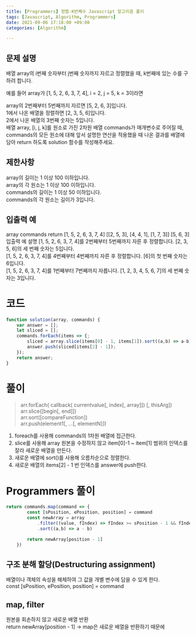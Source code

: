 ```yaml
---
title: [Programmers] 정렬-K번째수 Javascript 알고리즘 풀이
tags: [Javascript, Algorithm, Programmers]
date: 2021-09-06 17:18:00 +09:00
categories: [Algorithm]

---
```


## 문제 설명
배열 array의 i번째 숫자부터 j번째 숫자까지 자르고 정렬했을 때, k번째에 있는 수를 구하려 합니다.

예를 들어 array가 [1, 5, 2, 6, 3, 7, 4], i = 2, j = 5, k = 3이라면

array의 2번째부터 5번째까지 자르면 [5, 2, 6, 3]입니다.  
1에서 나온 배열을 정렬하면 [2, 3, 5, 6]입니다.  
2에서 나온 배열의 3번째 숫자는 5입니다.  
배열 array, [i, j, k]를 원소로 가진 2차원 배열 commands가 매개변수로 주어질 때, commands의 모든 원소에 대해 앞서 설명한 연산을 적용했을 때 나온 결과를 배열에 담아 return 하도록 solution 함수를 작성해주세요.  

## 제한사항
array의 길이는 1 이상 100 이하입니다.  
array의 각 원소는 1 이상 100 이하입니다.  
commands의 길이는 1 이상 50 이하입니다.  
commands의 각 원소는 길이가 3입니다.  
## 입출력 예
array	commands	return
[1, 5, 2, 6, 3, 7, 4]	[[2, 5, 3], [4, 4, 1], [1, 7, 3]]	[5, 6, 3]
입출력 예 설명
[1, 5, 2, 6, 3, 7, 4]를 2번째부터 5번째까지 자른 후 정렬합니다. [2, 3, 5, 6]의 세 번째 숫자는 5입니다.  
[1, 5, 2, 6, 3, 7, 4]를 4번째부터 4번째까지 자른 후 정렬합니다. [6]의 첫 번째 숫자는 6입니다.  
[1, 5, 2, 6, 3, 7, 4]를 1번째부터 7번째까지 자릅니다. [1, 2, 3, 4, 5, 6, 7]의 세 번째 숫자는 3입니다.  

# 코드
```js
function solution(array, commands) {
    var answer = [];
 	let sliced = [];
    commands.forEach(items => {;
        sliced = array.slice(items[0] - 1, items[1]).sort((a,b) => a-b); 
        answer.push(sliced[items[2] - 1]);
    });
    return answer;
}
```  



# 풀이
> arr.forEach( callback( currentvalue[, index[, array]]) [, thisArg])  
> arr.slice([begin[, end]])  
> arr.sort([compareFunction])  
> arr.push(element1[, ...[, elementN]])  

1. foreach를 사용해 commands의 1차원 배열에 접근한다. 
2. slice를 사용해 array 원본을 수정하지 않고 item[0]-1 ~ item[1] 범위의 인덱스를 잘라 새로운 배열을 만든다.
3. 새로운 배열에 sort()를 사용해 오름차순으로 정렬한다.
4. 새로운 배열의 items[2] - 1 번 인덱스를 answer에 push한다.

# Programmers 풀이
```js
return commands.map(command => {
        const [sPosition, ePosition, position] = command
        const newArray = array
            .filter((value, fIndex) => fIndex >= sPosition - 1 && fIndex <= ePosition - 1)
            .sort((a,b) => a - b)    

        return newArray[position - 1]
    })
```
  ## 구조 분해 할당(Destructuring assignment)  
배열이나 객체의 속성을 해체하여 그 값을 개별 변수에 담을 수 있게 한다.   
const [sPosition, ePosition, position] = command 
 
## map, filter
원본을 회손하지 않고 새로운 배열 반환  
return newArray[position - 1] -> map은 새로운 배열을 반환하기 때문에